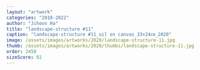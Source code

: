 ```yaml
---
layout: "artwork"
categories: "2018-2022"
author: "Jihoon Ha"
title: "landscape-structure #11"
caption: "landscape-structure #11_oil on canvas_33×24㎝_2020"
image: /assets/images/artworks/2020/landscape-structure-11.jpg
thumb: /assets/images/artworks/2020/thumbs/landscape-structure-11.jpg
order: 2450
sizeScore: 02
---
```

